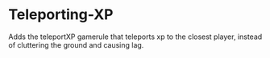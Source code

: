 # Teleporting-XP
Adds the teleportXP gamerule that teleports xp to the closest player, instead of cluttering the ground and causing lag.
